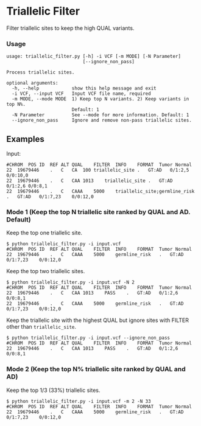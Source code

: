 # Triallelic Filter
Filter triallelic sites to keep the high QUAL variants.

### Usage ###
```
usage: triallelic_filter.py [-h] -i VCF [-m MODE] [-N Parameter]
                            [--ignore_non_pass]

Process triallelic sites.

optional arguments:
  -h, --help            show this help message and exit
  -i VCF, --input VCF   Input VCF file name, required
  -m MODE, --mode MODE  1) Keep top N variants. 2) Keep variants in top N%.
                        Default: 1
  -N Parameter          See --mode for more information. Default: 1
  --ignore_non_pass     Ignore and remove non-pass triallelic sites.
```
## Examples
Input:
```
#CHROM	POS	ID	REF	ALT	QUAL	FILTER	INFO	FORMAT	Tumor Normal
22	19679446	.	C	CA	100	triallelic_site	.	GT:AD	0/1:2,5	0/0:10,0
22	19679446	.	C	CAA	1013	triallelic_site	.	GT:AD	0/1:2,6	0/0:8,1
22	19679446	.	C	CAAA	5000	triallelic_site;germline_risk	.	GT:AD	0/1:7,23	0/0:12,0
```
### Mode 1 (Keep the top N triallelic site ranked by QUAL and AD. Default) ###
Keep the top one triallelic site.
```
$ python triallelic_filter.py -i input.vcf
#CHROM	POS	ID	REF	ALT	QUAL	FILTER	INFO	FORMAT	Tumor Normal
22	19679446	.	C	CAAA	5000	germline_risk	.	GT:AD	0/1:7,23	0/0:12,0
```
Keep the top two triallelic sites.
```
$ python triallelic_filter.py -i input.vcf -N 2
#CHROM	POS	ID	REF	ALT	QUAL	FILTER	INFO	FORMAT	Tumor Normal
22	19679446	.	C	CAA	1013	PASS	.	GT:AD	0/1:2,6	0/0:8,1
22	19679446	.	C	CAAA	5000	germline_risk	.	GT:AD	0/1:7,23	0/0:12,0
```
Keep the triallelic site with the highest QUAL but ignore sites with FILTER other than `triallelic_site`.
```
$ python triallelic_filter.py -i input.vcf --ignore_non_pass
#CHROM	POS	ID	REF	ALT	QUAL	FILTER	INFO	FORMAT	Tumor Normal
22	19679446	.	C	CAA	1013	PASS	.	GT:AD	0/1:2,6	0/0:8,1
```

### Mode 2 (Keep the top N% triallelic site ranked by QUAL and AD) ###
Keep the top 1/3 (33%) triallelic sites.
```
$ python triallelic_filter.py -i input.vcf -m 2 -N 33
#CHROM	POS	ID	REF	ALT	QUAL	FILTER	INFO	FORMAT	Tumor Normal
22	19679446	.	C	CAAA	5000	germline_risk	.	GT:AD	0/1:7,23	0/0:12,0
```
